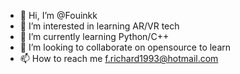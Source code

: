 - 👋 Hi, I’m @Fouinkk
- 👀 I’m interested in learning AR/VR tech
- 🌱 I’m currently learning Python/C++
- 💞️ I’m looking to collaborate on opensource to learn
- 📫 How to reach me f.richard1993@hotmail.com

<!---
Fouinkk/Fouinkk is a ✨ special ✨ repository because its `README.md` (this file) appears on your GitHub profile.
You can click the Preview link to take a look at your changes.
--->
